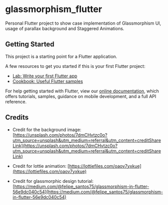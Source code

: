 # glassmorphism_flutter

Personal Flutter project to show case implementation of Glassmorphism UI, usage of parallax background and Staggered Animations. 

## Getting Started

This project is a starting point for a Flutter application.

A few resources to get you started if this is your first Flutter project:

- [Lab: Write your first Flutter app](https://flutter.dev/docs/get-started/codelab)
- [Cookbook: Useful Flutter samples](https://flutter.dev/docs/cookbook)

For help getting started with Flutter, view our
[online documentation](https://flutter.dev/docs), which offers tutorials,
samples, guidance on mobile development, and a full API reference.

## Credits

- Credit for the background image: [https://unsplash.com/photos/7dmCHvtzc0o?utm_source=unsplash&utm_medium=referral&utm_content=creditShareLink](https://unsplash.com/photos/7dmCHvtzc0o?utm_source=unsplash&utm_medium=referral&utm_content=creditShareLink)

- Credit for lottie animation: [https://lottiefiles.com/oaov7yxkue](https://lottiefiles.com/oaov7yxkue)

- Credit for glassmorphic design tutorial: [https://medium.com/@felipe_santos75/glassmorphism-in-flutter-56e9dc040c54](https://medium.com/@felipe_santos75/glassmorphism-in-flutter-56e9dc040c54)